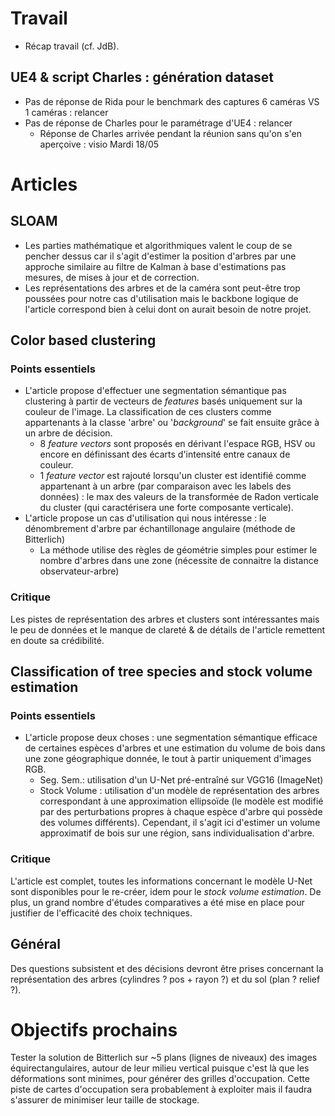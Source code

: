 # Travail
- Récap travail (cf. JdB).

## UE4 & script Charles : génération dataset
- Pas de réponse de Rida pour le benchmark des captures 6 caméras VS 1 caméras : relancer
- Pas de réponse de Charles pour le paramétrage d'UE4 : relancer
	- Réponse de Charles arrivée pendant la réunion sans qu'on s'en aperçoive : visio Mardi 18/05

# Articles
## SLOAM
- Les parties mathématique et algorithmiques valent le coup de se pencher dessus car il s'agit d'estimer la position d'arbres par une approche similaire au filtre de Kalman à base d'estimations pas mesures, de mises à jour et de correction.
- Les représentations des arbres et de la caméra sont peut-être trop poussées pour notre cas d'utilisation mais le backbone logique de l'article correspond bien à celui dont on aurait besoin de notre projet.

## Color based clustering
### Points essentiels
- L'article propose d'effectuer une segmentation sémantique pas clustering à partir de vecteurs de _features_ basés uniquement sur la couleur de l'image. La classification de ces clusters comme appartenants à la classe 'arbre' ou '_background_' se fait ensuite grâce à un arbre de décision.
	- 8 _feature vectors_ sont proposés en dérivant l'espace RGB, HSV ou encore en définissant des écarts d'intensité entre canaux de couleur.
	- 1 _feature vector_ est rajouté lorsqu'un cluster est identifié comme appartenant à un arbre (par comparaison avec les labels des données) : le max des valeurs de la transformée de Radon verticale du cluster (qui caractérisera une forte composante verticale).
- L'article propose un cas d'utilisation qui nous intéresse : le dénombrement d'arbre par échantillonage angulaire (méthode de Bitterlich)
	- La méthode utilise des règles de géométrie simples pour estimer le nombre d'arbres dans une zone (nécessite de connaitre la distance observateur-arbre)

### Critique
Les pistes de représentation des arbres et clusters sont intéressantes mais le peu de données et le manque de clareté & de détails de l'article remettent en doute sa crédibilité.

## Classification of tree species and stock volume estimation
### Points essentiels
- L'article propose deux choses : une segmentation sémantique efficace de certaines espèces d'arbres et une estimation du volume de bois dans une zone géographique donnée, le tout à partir uniquement d'images RGB.
	- Seg. Sem.: utilisation d'un U-Net pré-entraîné sur VGG16 (ImageNet)
	- Stock Volume : utilisation d'un modèle de représentation des arbres correspondant à une approximation ellipsoïde (le modèle est modifié par des perturbations propres à chaque espèce d'arbre qui possède des volumes différents). Cependant, il s'agit ici d'estimer un volume approximatif de bois sur une région, sans individualisation d'arbre.
	
### Critique
L'article est complet, toutes les informations concernant le modèle U-Net sont disponibles pour le re-créer, idem pour le _stock volume estimation_. De plus, un grand nombre d'études comparatives a été mise en place pour justifier de l'efficacité des choix techniques.

## Général
Des questions subsistent et des décisions devront être prises concernant la représentation des arbres (cylindres ? pos + rayon ?) et du sol (plan ? relief ?).


# Objectifs prochains
Tester la solution de Bitterlich sur ~5 plans (lignes de niveaux) des images équirectangulaires, autour de leur milieu vertical puisque c'est là que les déformations sont minimes, pour générer des grilles d'occupation. Cette piste de cartes d'occupation sera probablement à exploiter mais il faudra s'assurer de minimiser leur taille de stockage.
